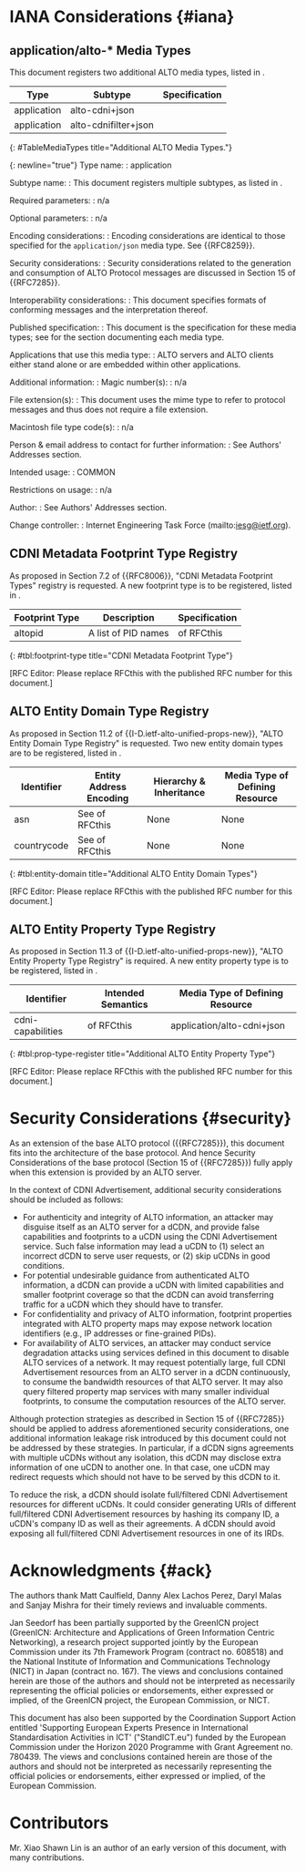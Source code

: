 <!-- Skip header line -->

# IANA Considerations {#iana}

## application/alto-* Media Types

This document registers two additional ALTO media types, listed in
[](#TableMediaTypes).

| Type        | Subtype              | Specification        |
|-------------|----------------------|----------------------|
| application | alto-cdni+json       | [](#cdnifci)         |
| application | alto-cdnifilter+json | [](#filteredcdnifci) |
{: #TableMediaTypes title="Additional ALTO Media Types."}

{: newline="true"}
Type name:
: application

Subtype name:
: This document registers multiple subtypes, as listed in [](#TableMediaTypes).

Required parameters:
: n/a

Optional parameters:
: n/a

Encoding considerations:
: Encoding considerations are identical to those specified for the
  `application/json` media type. See {{RFC8259}}.

Security considerations:
: Security considerations related to the generation and consumption of ALTO
  Protocol messages are discussed in Section 15 of {{RFC7285}}.

Interoperability considerations:
: This document specifies formats of conforming messages and the interpretation
  thereof.

Published specification:
: This document is the specification for these media types; see
  [](#TableMediaTypes) for the section documenting each media type.

Applications that use this media type:
: ALTO servers and ALTO clients either stand alone or are embedded within other
  applications.

Additional information:
: Magic number(s):
  : n/a

  File extension(s):
  : This document uses the mime type to refer to protocol messages and thus does
  not require a file extension.

  Macintosh file type code(s):
  : n/a

Person &amp; email address to contact for further information:
: See Authors' Addresses section.

Intended usage:
: COMMON

Restrictions on usage:
: n/a

Author:
: See Authors' Addresses section.

Change controller:
: Internet Engineering Task Force (mailto:iesg@ietf.org).

## CDNI Metadata Footprint Type Registry

As proposed in Section 7.2 of {{RFC8006}}, "CDNI Metadata Footprint
Types" registry is requested. A new footprint type is to be registered, listed
in [](#tbl:footprint-type).

| Footprint Type | Description         | Specification                     |
|----------------|---------------------|-----------------------------------|
| altopid        | A list of PID names | [](#cdnifcinetworkmap) of RFCthis |
{: #tbl:footprint-type title="CDNI Metadata Footprint Type"}

\[RFC Editor: Please replace RFCthis with the published RFC number for this
document.\]

## ALTO Entity Domain Type Registry

As proposed in Section 11.2 of {{I-D.ietf-alto-unified-props-new}}, "ALTO Entity
Domain Type Registry" is requested. Two new entity domain types are to be
registered, listed in [](#tbl:entity-domain).

| Identifier  | Entity Address Encoding                   | Hierarchy &amp; Inheritance | Media Type of Defining Resource |
|-------------|-------------------------------------------|-----------------------------|---------------------------------|
| asn         | See [](#asn-entity-id) of RFCthis         | None                        | None                            |
| countrycode | See [](#countrycode-entity-id) of RFCthis | None                        | None                            |
{: #tbl:entity-domain title="Additional ALTO Entity Domain Types"}

\[RFC Editor: Please replace RFCthis with the published RFC number for this
document.\]

## ALTO Entity Property Type Registry

As proposed in Section 11.3 of {{I-D.ietf-alto-unified-props-new}}, "ALTO Entity
Property Type Registry" is required. A new entity property type is to be
registered, listed in [](#tbl:prop-type-register).

| Identifier        | Intended Semantics                     | Media Type of Defining Resource |
|-------------------|----------------------------------------|---------------------------------|
| cdni-capabilities | [](#capabilitytoproperties) of RFCthis | application/alto-cdni+json      |
{: #tbl:prop-type-register title="Additional ALTO Entity Property Type"}

\[RFC Editor: Please replace RFCthis with the published RFC number for this
document.\]

# Security Considerations {#security}

As an extension of the base ALTO protocol ({{RFC7285}}), this document fits into
the architecture of the base protocol. And hence Security Considerations of the
base protocol (Section 15 of {{RFC7285}}) fully apply when this extension is
provided by an ALTO server.

In the context of CDNI Advertisement, additional security considerations should
be included as follows:

* For authenticity and integrity of ALTO information, an attacker may disguise
  itself as an ALTO server for a dCDN, and provide false capabilities and
  footprints to a uCDN using the CDNI Advertisement service. Such false
  information may lead a uCDN to (1) select an incorrect dCDN to serve user
  requests, or (2) skip uCDNs in good conditions.
* For potential undesirable guidance from authenticated ALTO information, a dCDN
  can provide a uCDN with limited capabilities and smaller footprint coverage so
  that the dCDN can avoid transferring traffic for a uCDN which they should have
  to transfer.
* For confidentiality and privacy of ALTO information, footprint properties
  integrated with ALTO property maps may expose network location identifiers
  (e.g., IP addresses or fine-grained PIDs).
* For availability of ALTO services, an attacker may conduct service degradation
  attacks using services defined in this document to disable ALTO services of a
  network. It may request potentially large, full CDNI Advertisement resources
  from an ALTO server in a dCDN continuously, to consume the bandwidth resources
  of that ALTO server. It may also query filtered property map services with
  many smaller individual footprints, to consume the computation resources of
  the ALTO server.

Although protection strategies as described in Section 15 of {{RFC7285}} should
be applied to address aforementioned security considerations, one additional
information leakage risk introduced by this document could not be addressed by
these strategies. In particular, if a dCDN signs agreements with multiple uCDNs
without any isolation, this dCDN may disclose extra information of one uCDN to
another one. In that case, one uCDN may redirect requests which should not have
to be served by this dCDN to it.

To reduce the risk, a dCDN should isolate full/filtered CDNI Advertisement
resources for different uCDNs. It could consider generating URIs of different
full/filtered CDNI Advertisement resources by hashing its company ID, a uCDN's
company ID as well as their agreements. A dCDN should avoid exposing all
full/filtered CDNI Advertisement resources in one of its IRDs.

# Acknowledgments {#ack}

The authors thank Matt Caulfield, Danny Alex Lachos Perez, Daryl Malas and
Sanjay Mishra for their timely reviews and invaluable comments.

Jan Seedorf has been partially supported by the GreenICN project (GreenICN:
Architecture and Applications of Green Information Centric Networking), a
research project supported jointly by the European Commission under its 7th
Framework Program (contract no. 608518) and the National Institute of
Information and Communications Technology (NICT) in Japan (contract no. 167).
The views and conclusions contained herein are those of the authors and should
not be interpreted as necessarily representing the official policies or
endorsements, either expressed or implied, of the GreenICN project, the European
Commission, or NICT.

This document has also been supported by the Coordination Support Action
entitled 'Supporting European Experts Presence in lnternational Standardisation
Activities in ICT' ("StandlCT.eu") funded by the European Commission under the
Horizon 2020 Programme with Grant Agreement no. 780439. The views and
conclusions contained herein are those of the authors and should not be
interpreted as necessarily representing the official policies or endorsements,
either expressed or implied, of the European Commission.

# Contributors

Mr. Xiao Shawn Lin is an author of an early version of this document, with many
contributions.
